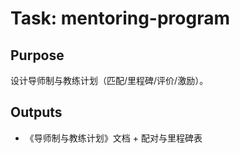 # Task: mentoring-program

## Purpose

设计导师制与教练计划（匹配/里程碑/评价/激励）。

## Outputs

- 《导师制与教练计划》文档 + 配对与里程碑表
